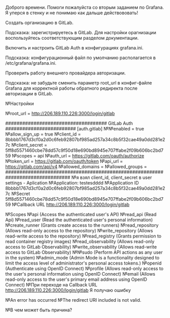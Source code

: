 Доброго времени. Помоги пожалуйста со вторым заданием по Grafana. Я уперся в стенку и не понимаю как дальше действововать!

Создать организацию в GitLab.

Подсказка: зарегистрируетесь в GitLab. Для настройки орагнизации воспользуйтесь соответствующим разделом документации.

Включить и настроить GitLab Auth в конфигурациях grafanа.ini.

Подсказка: конфигурационный файл по умолчанию располагается в /etc/grafana/grafana.ini.

Проверить работу внешнего провайдера авторизации.

Подсказка: не забудьте сменить параметр root_url в конфиг-файле Grafana для корректной работы обратного редиректа после авторизации в GitLab.


№Настройки 


№root_url = http://206.189.110.226:3000/login/gitlab


#################################### GitLab Auth #########################
[auth.gitlab]
№№enabled = true
№allow_sign_up = true
№client_id = 8bbbb1767d3cf0a2d0c6feb92807bf985ad257a34c8b5f32cae49a0dd281e27c
№client_secret = 5ff8d5571460cbe78dd57c9f50d18e690bd8945e707ffabe2f09b606bc2bd759
№scopes = api
№auth_url = https://gitlab.com/oauth/authorize
№token_url = https://gitlab.com/oauth/token
№api_url = https://gitlab.com/api/v4
№allowed_domains =
№allowed_groups =
###############################################################################
№я взял client_id, client_secret в user settings - Aplication 
№Application: testesdddd
№Application ID	8bbbb1767d3cf0a2d0c6feb92807bf985ad257a34c8b5f32cae49a0dd281e27c
№Secret	5ff8d5571460cbe78dd57c9f50d18e690bd8945e707ffabe2f09b606bc2bd759
№Callback URL	http://206.189.110.226:3000/login/gitlab

№Scopes	
№api (Access the authenticated user's API)
№read_api (Read Api)
№read_user (Read the authenticated user's personal information)
№create_runner (Grants create access to the runners)
№read_repository (Allows read-only access to the repository)
№write_repository (Allows read-write access to the repository)
№read_registry (Grants permission to read container registry images)
№read_observability (Allows read-only access to GitLab Observability)
№write_observability (Allows read-write access to GitLab Observability)
№№sudo (Perform API actions as any user in the system)
№admin_mode (Admin Mode is a functionality designed to limit the access level of administrator's personal access tokens.)
№openid (Authenticate using OpenID Connect)
№profile (Allows read-only access to the user's personal information using OpenID Connect)
№email (Allows read-only access to the user's primary email address using OpenID Connect)
№При переходе на Callback URL	http://206.189.110.226:3000/login/gitlab Я получаю ошибку 

№An error has occurred
№The redirect URI included is not valid.


№В чем может быть причина?
